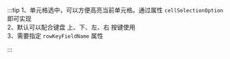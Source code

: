 :::tip
1、单元格选中，可以方便高亮当前单元格。通过属性 `cellSelectionOption`即可实现<br>
2、默认可以配合键盘 上、下、左、右 按键使用<br>
3、需要指定 `rowKeyFieldName` 属性

:::

